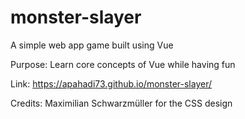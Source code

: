 # monster-slayer
A simple web app game built using Vue

Purpose: Learn core concepts of Vue while having fun 

Link: https://apahadi73.github.io/monster-slayer/

Credits:  Maximilian Schwarzmüller for the CSS design

